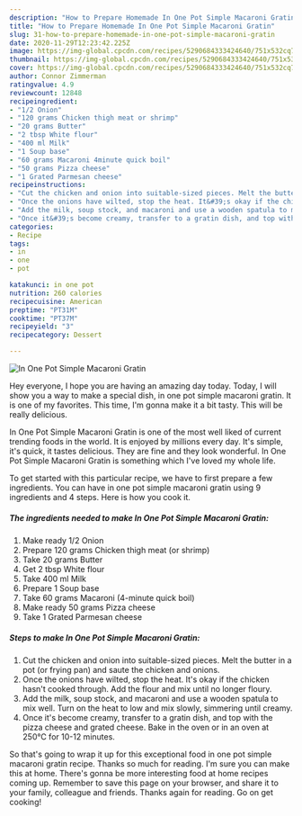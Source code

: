 ```yaml
---
description: "How to Prepare Homemade In One Pot Simple Macaroni Gratin"
title: "How to Prepare Homemade In One Pot Simple Macaroni Gratin"
slug: 31-how-to-prepare-homemade-in-one-pot-simple-macaroni-gratin
date: 2020-11-29T12:23:42.225Z
image: https://img-global.cpcdn.com/recipes/5290684333424640/751x532cq70/in-one-pot-simple-macaroni-gratin-recipe-main-photo.jpg
thumbnail: https://img-global.cpcdn.com/recipes/5290684333424640/751x532cq70/in-one-pot-simple-macaroni-gratin-recipe-main-photo.jpg
cover: https://img-global.cpcdn.com/recipes/5290684333424640/751x532cq70/in-one-pot-simple-macaroni-gratin-recipe-main-photo.jpg
author: Connor Zimmerman
ratingvalue: 4.9
reviewcount: 12848
recipeingredient:
- "1/2 Onion"
- "120 grams Chicken thigh meat or shrimp"
- "20 grams Butter"
- "2 tbsp White flour"
- "400 ml Milk"
- "1 Soup base"
- "60 grams Macaroni 4minute quick boil"
- "50 grams Pizza cheese"
- "1 Grated Parmesan cheese"
recipeinstructions:
- "Cut the chicken and onion into suitable-sized pieces. Melt the butter in a pot (or frying pan) and saute the chicken and onions."
- "Once the onions have wilted, stop the heat. It&#39;s okay if the chicken hasn&#39;t cooked through. Add the flour and mix until no longer floury."
- "Add the milk, soup stock, and macaroni and use a wooden spatula to mix well. Turn on the heat to low and mix slowly, simmering until creamy."
- "Once it&#39;s become creamy, transfer to a gratin dish, and top with the pizza cheese and grated cheese. Bake in the oven or in an oven at 250℃ for 10-12 minutes."
categories:
- Recipe
tags:
- in
- one
- pot

katakunci: in one pot 
nutrition: 260 calories
recipecuisine: American
preptime: "PT31M"
cooktime: "PT37M"
recipeyield: "3"
recipecategory: Dessert

---
```



![In One Pot Simple Macaroni Gratin](https://img-global.cpcdn.com/recipes/5290684333424640/751x532cq70/in-one-pot-simple-macaroni-gratin-recipe-main-photo.jpg)

Hey everyone, I hope you are having an amazing day today. Today, I will show you a way to make a special dish, in one pot simple macaroni gratin. It is one of my favorites. This time, I'm gonna make it a bit tasty. This will be really delicious.



In One Pot Simple Macaroni Gratin is one of the most well liked of current trending foods in the world. It is enjoyed by millions every day. It's simple, it's quick, it tastes delicious. They are fine and they look wonderful. In One Pot Simple Macaroni Gratin is something which I've loved my whole life.


To get started with this particular recipe, we have to first prepare a few ingredients. You can have in one pot simple macaroni gratin using 9 ingredients and 4 steps. Here is how you cook it.

<!--inarticleads1-->

##### The ingredients needed to make In One Pot Simple Macaroni Gratin:

1. Make ready 1/2 Onion
1. Prepare 120 grams Chicken thigh meat (or shrimp)
1. Take 20 grams Butter
1. Get 2 tbsp White flour
1. Take 400 ml Milk
1. Prepare 1 Soup base
1. Take 60 grams Macaroni (4-minute quick boil)
1. Make ready 50 grams Pizza cheese
1. Take 1 Grated Parmesan cheese




<!--inarticleads2-->

##### Steps to make In One Pot Simple Macaroni Gratin:

1. Cut the chicken and onion into suitable-sized pieces. Melt the butter in a pot (or frying pan) and saute the chicken and onions.
1. Once the onions have wilted, stop the heat. It&#39;s okay if the chicken hasn&#39;t cooked through. Add the flour and mix until no longer floury.
1. Add the milk, soup stock, and macaroni and use a wooden spatula to mix well. Turn on the heat to low and mix slowly, simmering until creamy.
1. Once it&#39;s become creamy, transfer to a gratin dish, and top with the pizza cheese and grated cheese. Bake in the oven or in an oven at 250℃ for 10-12 minutes.




So that's going to wrap it up for this exceptional food in one pot simple macaroni gratin recipe. Thanks so much for reading. I'm sure you can make this at home. There's gonna be more interesting food at home recipes coming up. Remember to save this page on your browser, and share it to your family, colleague and friends. Thanks again for reading. Go on get cooking!
